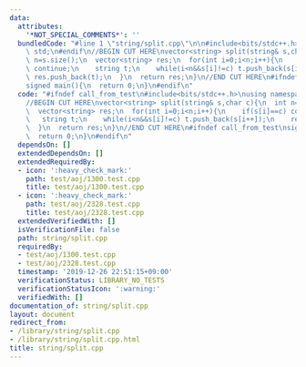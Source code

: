 ```yaml
---
data:
  attributes:
    '*NOT_SPECIAL_COMMENTS*': ''
  bundledCode: "#line 1 \"string/split.cpp\"\n\n#include<bits/stdc++.h>\nusing namespace\
    \ std;\n#endif\n//BEGIN CUT HERE\nvector<string> split(string& s,char c){\n  int\
    \ n=s.size();\n  vector<string> res;\n  for(int i=0;i<n;i++){\n    if(s[i]==c)\
    \ continue;\n    string t;\n    while(i<n&&s[i]!=c) t.push_back(s[i++]);\n   \
    \ res.push_back(t);\n  }\n  return res;\n}\n//END CUT HERE\n#ifndef call_from_test\n\
    signed main(){\n  return 0;\n}\n#endif\n"
  code: "#ifndef call_from_test\n#include<bits/stdc++.h>\nusing namespace std;\n#endif\n\
    //BEGIN CUT HERE\nvector<string> split(string& s,char c){\n  int n=s.size();\n\
    \  vector<string> res;\n  for(int i=0;i<n;i++){\n    if(s[i]==c) continue;\n \
    \   string t;\n    while(i<n&&s[i]!=c) t.push_back(s[i++]);\n    res.push_back(t);\n\
    \  }\n  return res;\n}\n//END CUT HERE\n#ifndef call_from_test\nsigned main(){\n\
    \  return 0;\n}\n#endif\n"
  dependsOn: []
  extendedDependsOn: []
  extendedRequiredBy:
  - icon: ':heavy_check_mark:'
    path: test/aoj/1300.test.cpp
    title: test/aoj/1300.test.cpp
  - icon: ':heavy_check_mark:'
    path: test/aoj/2328.test.cpp
    title: test/aoj/2328.test.cpp
  extendedVerifiedWith: []
  isVerificationFile: false
  path: string/split.cpp
  requiredBy:
  - test/aoj/1300.test.cpp
  - test/aoj/2328.test.cpp
  timestamp: '2019-12-26 22:51:15+09:00'
  verificationStatus: LIBRARY_NO_TESTS
  verificationStatusIcon: ':warning:'
  verifiedWith: []
documentation_of: string/split.cpp
layout: document
redirect_from:
- /library/string/split.cpp
- /library/string/split.cpp.html
title: string/split.cpp
---
```

